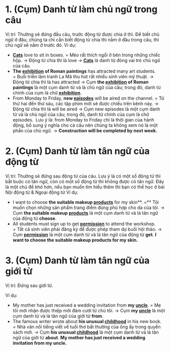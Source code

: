 # 1. (Cụm) Danh từ làm chủ ngữ trong câu

Vị trí: Thường sẽ đứng đầu câu, trước động từ được chia ở thì.
Để biết chủ ngữ ở đâu, chúng ta chỉ cần biết động từ chia thì nằm ở đâu trong câu, thì chủ ngữ sẽ nằm ở trước đó.
Ví dụ:

* **<u>Cats</u>** love to sit in boxes. = Mèo rất thích ngồi ở bên trong những chiếc hộp.
  → Động từ chia thì là love → **<u>Cats</u>** là danh từ đóng vai trò chủ ngữ của câu.
* **The <u>exhibition</u> of Roman paintings** has attracted many art students. = Buổi triễn lãm tranh La Mã thu hút rất nhiều sinh viên mỹ thuật.
  → Động từ chia thì là has attracted → Cụm **the <u>exhibition</u> of Roman paintings** là một cụm danh từ và là chủ ngữ của câu; trong đó, danh từ chính của cụm là chữ **<u>exhibition</u>**.
* From Monday to Friday, **new <u>episodes</u>** will be aired on the channel. = Từ thứ hai đến thứ sáu, các tập phim mới sẽ được chiếu trên kênh này.
  → Động từ chia thì là will be aired → Cụm new episodes là một cụm danh từ và là chủ ngữ của câu; trong đó, danh từ chính của cụm là chữ episodes. 
  Lưu ý là: from Monday to Friday chỉ là thời gian của hành động, bổ sung ý nghĩa cho cả câu nên chúng ta không xem nó là một phần của chủ ngữ.
  → **Construction will be completed by next week.**

# 2. (Cụm) Danh từ làm tân ngữ của động từ

Vị trí: Thường sẽ đứng sau động từ của câu.
Lưu ý là có một số động từ thì bắt buộc có tân ngữ, còn có một số động từ thì không được có tân ngữ. Đây là một chủ đề khó hơn, nếu bạn muốn tìm hiểu thêm thì bạn có thể học ở bài Nội động từ & Ngoại động từ
Ví dụ:

* I want to choose **the suitable makeup <u>products</u>** for my skin\*\*. =\*\* Tôi muốn chọn những sản phẩm trang điểm đúng phù hợp cho da của tôi.
  → Cụm **the suitable makeup <u>products</u>** là một cụm danh từ và là tân ngữ của động từ **choose**.
* All students must sign up to get **<u>permission</u>** to attend the workshop. = Tất cả sinh viên phải đăng ký để được phép tham dự buổi hội thảo.
  → Cụm **<u>permission</u>** là một cụm danh từ và là tân ngữ của động từ **get**.
  **I want to choose the suitable makeup products for my skin.**

# 3. (Cụm) Danh từ làm tân ngữ của giới từ

Vị trí: Đứng sau giới từ.

Ví dụ:

* My mother has just received a wedding invitation from **my <u>uncle</u>**. = Mẹ tôi mới nhận được thiệp mời đám cưới từ chú tôi.
  → Cụm **my <u>uncle</u>** là một cụm danh từ và là tân ngữ của giới từ **from**.
* The famous writer wrote about **his unusual <u>childhood</u>** in his new book. = Nhà văn nổi tiếng viết về tuổi thơ bất thường của ông ấy trong quyển sách mới.
  → Cụm **his unusual <u>childhood</u>** là một cụm danh từ và là tân ngữ của giới từ **about**.
  **My mother has just received a wedding invitation from my uncle.**
